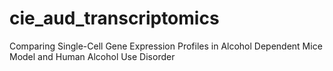 # cie_aud_transcriptomics
Comparing Single-Cell Gene Expression Profiles in Alcohol Dependent Mice Model and Human Alcohol Use Disorder 
